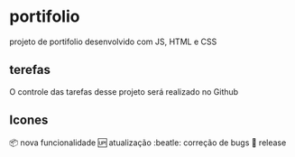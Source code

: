 # portifolio
projeto de portifolio desenvolvido com JS, HTML e CSS 
## terefas 
O controle das tarefas desse projeto será realizado no Github
## Icones

:package: nova funcionalidade
:up: atualização
:beatle: correção de bugs
:checkered_flag: release